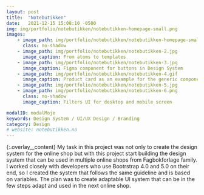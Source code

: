 ```yaml
---
layout: post
title:  "Notebutikken"
date:   2021-12-15 15:08:10 -0500
img: img/portfolio/notebutikken/notebutikken-homepage-small.png
images: 
    - image_path: img/portfolio/notebutikken/notebutikken-homepage-small.png
      class: no-shadow
    - image_path: img/portfolio/notebutikken/notebutikken-2.jpg
      image_caption: From atoms to templates
    - image_path: img/portfolio/notebutikken/notebutikken-3.jpg
      image_caption: Figma component for buttons in Design System
    - image_path: img/portfolio/notebutikken/notebutikken-4.gif
      image_caption: Product card as an example for the generic component
    - image_path: img/portfolio/notebutikken/notebutikken-5.jpg
    - image_path: img/portfolio/notebutikken/notebutikken-6.png
      class: no-shadow
      image_caption: Filters UI for desktop and mobile screen

modalID: modalMoje
keywords: Design System / UI/UX Design / Branding
category: Design
# website: notebutikken.no
---
```

{:.overlay__content}
My task in this project was not only to create the design system for the online shop but with this project start building the design system that can be used in multiple online shops from Fagbokforlage family. I worked closely with developers who use Bootrstrap 4.0 and 5.0 on their end, so I created the system that follows the same guideline and is based on variables. The plan was to create adaptable UI system that can be in the few steps adapt and used in the next online shop.

<!--
Moim zadniem w tym projekcie było stworzenie designu strony bazującego na dostarczonym stylebooku. Wyzwaniem było oparcie designu o jeden tylko kolor główny, stworzenie przejrzystego systemu filtrów i uwzględnieniu bardzo długich tytułów i podtytułów ksiązek, a takze publikacji mających wielu autorów. W trakcie pracy ściśle współpracowałem z teamem UX i klientem. Strona wciąz jest zmieniena i rozwijana.
-->